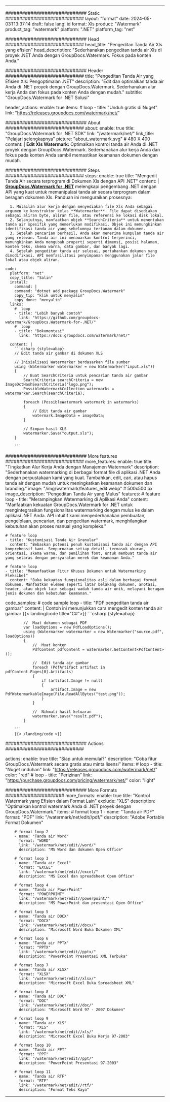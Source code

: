 
---
############################# Static ############################
layout: "format"
date:  2024-05-03T13:37:14
draft: false
lang: id
format: Xls
product: "Watermark"
product_tag: "watermark"
platform: ".NET"
platform_tag: "net"

############################# Head ############################
head_title: "Pengeditan Tanda Air Xls yang efisien"
head_description: "Sederhanakan pengeditan tanda air Xls di proyek .NET Anda dengan GroupDocs.Watermark. Fokus pada konten Anda."

############################# Header ############################
title: "Pengeditan Tanda Air yang Efisien Xls: Pengoptimalan .NET" 
description: "Edit dan optimalkan tanda air Anda di .NET proyek dengan GroupDocs.Watermark. Sederhanakan alur kerja Anda dan fokus pada konten Anda dengan mudah."
subtitle: "GroupDocs.Watermark for .NET Solusi" 

header_actions:
  enable: true
  items:
    #  loop
    - title: "Unduh gratis di Nuget"
      link: "https://releases.groupdocs.com/watermark/net/"
      
############################# About ############################
about:
    enable: true
    title: "GroupDocs.Watermark for .NET SDK"
    link: "/watermark/net/"
    link_title: "Pelajari selengkapnya"
    picture: "about_watermark.svg" # 480 X 400
    content: |
       **Edit Xls Watermark:** Optimalkan kontrol tanda air Anda di .NET proyek dengan GroupDocs.Watermark. Sederhanakan alur kerja Anda dan fokus pada konten Anda sambil memastikan keamanan dokumen dengan mudah.

############################# Steps ############################
steps:
    enable: true
    title: "Mengedit Tanda Air secara terprogram di Dokumen Xls dengan API .NET"
    content: |
      **[GroupDocs.Watermark for .NET](https://products.groupdocs.com/watermark/net/)** melengkapi pengembang .NET dengan API yang kuat untuk memanipulasi tanda air secara terprogram dalam beragam dokumen Xls. Panduan ini menguraikan prosesnya:
      
      1. Mulailah alur kerja dengan menyediakan file Xls Anda sebagai argumen ke konstruktor kelas **Watermarker**. File dapat disediakan sebagai aliran byte, aliran file, atau referensi ke lokasi disk lokal.
      2. Selanjutnya, manfaatkan objek **SearchCriteria** untuk menentukan tanda air spesifik yang memerlukan modifikasi. Objek ini memungkinkan identifikasi tanda air yang sebelumnya tertanam dalam dokumen.
      3. Setelah pencarian berhasil, Anda akan menerima kumpulan tanda air yang relevan. Tanda air ini menawarkan kontrol terperinci, memungkinkan Anda mengubah properti seperti dimensi, posisi halaman, konten teks, skema warna, data gambar, dan banyak lagi.
      4. Setelah pengeditan tanda air selesai, pertahankan dokumen yang dimodifikasi. API memfasilitasi penyimpanan menggunakan jalur file lokal atau objek aliran.
   
    code:
      platform: "net"
      copy_title: "Salin"
      install:
        command: |
        command: "dotnet add package GroupDocs.Watermark"
        copy_tip: "klik untuk menyalin"
        copy_done: "menyalin"
      links:
        #  loop
        - title: "Lebih banyak contoh"
          link: "https://github.com/groupdocs-watermark/GroupDocs.Watermark-for-.NET/"
        #  loop
        - title: "Dokumentasi"
          link: "https://docs.groupdocs.com/watermark/net/"
          
      content: |
        ```csharp {style=abap}
        // Edit tanda air gambar di dokumen XLS

        // Inisialisasi Watermarker berdasarkan file sumber
        using (Watermarker watermarker = new Watermarker("input.xls"))
        {
            // Buat SearchCriteria untuk pencarian tanda air gambar
            SearchCriteria searchCriteria = new ImageDctHashSearchCriteria("logo.png");
            PossibleWatermarkCollection watermarks = watermarker.Search(searchCriteria);

            foreach (PossibleWatermark watermark in watermarks)
            {
                // Edit tanda air gambar
                watermark.ImageData = imageData;
            }

            // Simpan hasil XLS
            watermarker.Save("output.xls");
        }
        
        ```     

############################# More features ############################
more_features:
  enable: true
  title: "Tingkatkan Alur Kerja Anda dengan Manajemen Watermark"
  description: "Sederhanakan watermarking di berbagai format file di aplikasi .NET Anda dengan perpustakaan kami yang kuat. Tambahkan, edit, cari, atau hapus tanda air dengan mudah untuk meningkatkan keamanan dokumen dan branding."
  image: "/img/watermark/features_edit.webp" # 500x500 px
  image_description: "Pengeditan Tanda Air yang Mulus"
  features:
    # feature loop
    - title: "Merampingkan Watermarking di Aplikasi Anda"
      content: "Manfaatkan kekuatan GroupDocs.Watermark for .NET untuk mengintegrasikan fungsionalitas watermarking dengan mulus ke dalam aplikasi .NET Anda. API intuitif kami menyederhanakan pembuatan, pengelolaan, pencarian, dan pengeditan watermark, menghilangkan kebutuhan akan proses manual yang kompleks."

    # feature loop
    - title: "Kustomisasi Tanda Air Granular"
      content: "Bebaskan potensi penuh kustomisasi tanda air dengan API komprehensif kami. Sempurnakan setiap detail, termasuk ukuran, orientasi, skema warna, dan pemilihan font, untuk membuat tanda air yang selaras dengan persyaratan merek dan keamanan Anda."

    # feature loop
    - title: "Memanfaatkan Fitur Khusus Dokumen untuk Watermarking Fleksibel"
      content: "Buka kekuatan fungsionalitas asli dalam berbagai format dokumen. Manfaatkan elemen seperti latar belakang dokumen, anotasi, header, atau objek lain sebagai wadah tanda air unik, melayani beragam jenis dokumen dan kebutuhan keamanan."
      
  code_samples:
    # code sample loop
    - title: "PDF pengeditan tanda air gambar"
      content: |
        Contoh ini menunjukkan cara mengedit konten tanda air gambar
        {{< landing/code title="C#">}}
        ```csharp {style=abap}
        
            //  Muat dokumen sebagai PDF
            var loadOptions = new PdfLoadOptions();
            using (Watermarker watermarker = new Watermarker("source.pdf", loadOptions))
            {
                //  Muat konten
                PdfContent pdfContent = watermarker.GetContent<PdfContent>();

                //  Edit tanda air gambar
                foreach (PdfArtifact artifact in pdfContent.Pages[0].Artifacts)
                {
                    if (artifact.Image != null)
                    {
                        artifact.Image = new PdfWatermarkableImage(File.ReadAllBytes("test.png"));
                    }
                }

                //  Nikmati hasil keluaran
                watermarker.save("result.pdf");
            }

        ```
        {{< /landing/code >}}


############################# Actions ############################

actions:
  enable: true
  title: "Siap untuk memulai?"
  description: "Coba fitur GroupDocs.Watermark secara gratis atau minta lisensi"
  items:
    #  loop
    - title: "Nuget unduhan"
      link: "https://releases.groupdocs.com/watermark/net/"
      color: "red"
        #  loop
    - title: "Perizinan"
      link: "https://purchase.groupdocs.com/pricing/watermark/net/"
      color: "light"


############################# More Formats #####################
more_formats:
    enable: true
    title: "Kontrol Watermark yang Efisien dalam Format Lain"
    exclude: "XLS"
    description: "Optimalkan kontrol watermark Anda di .NET proyek dengan GroupDocs.Watermark."
    items: 
        # format loop 1
        - name: "Tanda air PDF"
          format: "PDF"
          link: "/watermark/net/edit//pdf/"
          description: "Adobe Portable Format Dokumen"

        # format loop 2
        - name: "Tanda air Word"
          format: "WORD"
          link: "/watermark/net/edit//word/"
          description: "MS Word dan dokumen Open Office"
          
        # format loop 3
        - name: "Tanda air Excel"
          format: "EXCEL"
          link: "/watermark/net/edit//excel/"
          description: "MS Excel dan spreadsheet Open Office"

        # format loop 4
        - name: "Tanda air PowerPoint"
          format: "POWERPOINT"
          link: "/watermark/net/edit//powerpoint/"
          description: "MS PowerPoint dan presentasi Open Office"

        # format loop 5
        - name: "Tanda air DOCX"
          format: "DOCX"
          link: "/watermark/net/edit//docx/"
          description: "Microsoft Word Buka Dokumen XML"
          
        # format loop 6
        - name: "Tanda air PPTX"
          format: "PPTX"
          link: "/watermark/net/edit//pptx/"
          description: "PowerPoint Presentasi XML Terbuka"
          
        # format loop 7
        - name: "Tanda air XLSX"
          format: "XLSX"
          link: "/watermark/net/edit//xlsx/"
          description: "Microsoft Excel Buka Spreadsheet XML"

        # format loop 8
        - name: "Tanda air DOC"
          format: "DOC"
          link: "/watermark/net/edit//doc/"
          description: "Microsoft Word 97 - 2007 Dokumen"

        # format loop 9
        - name: "Tanda air XLS"
          format: "XLS"
          link: "/watermark/net/edit//xls/"
          description: "Microsoft Excel Buku Kerja 97-2003"

        # format loop 10
        - name: "Tanda air PPT"
          format: "PPT"
          link: "/watermark/net/edit//ppt/"
          description: "PowerPoint Presentasi 97-2003"

        # format loop 11
        - name: "Tanda air RTF"
          format: "RTF"
          link: "/watermark/net/edit//rtf/"
          description: "Format Teks Kaya"

---